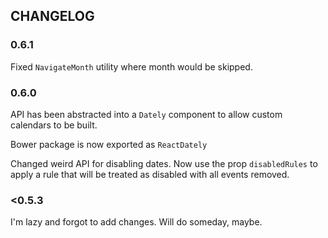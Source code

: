 ## CHANGELOG
### 0.6.1
Fixed `NavigateMonth` utility where month would be skipped.

### 0.6.0
API has been abstracted into a `Dately` component to allow custom calendars to be built.

Bower package is now exported as `ReactDately`

Changed weird API for disabling dates. Now use the prop `disabledRules` to apply a rule that will be treated as disabled with all events removed.

### <0.5.3
I'm lazy and forgot to add changes. Will do someday, maybe.